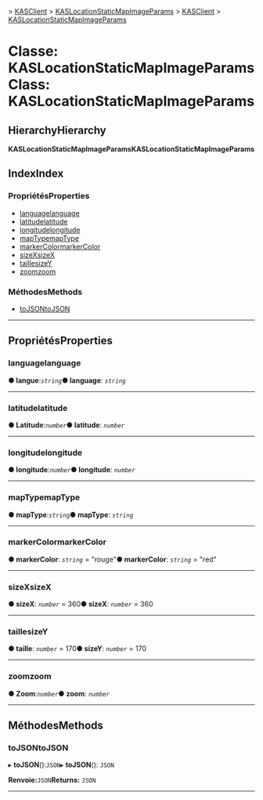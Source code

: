 <span data-ttu-id="9fcb8-101">[](../README.md) > [KASClient](../modules/kasclient.md) > [KASLocationStaticMapImageParams](../classes/kasclient.kaslocationstaticmapimageparams.md)</span><span class="sxs-lookup"><span data-stu-id="9fcb8-101">[](../README.md) > [KASClient](../modules/kasclient.md) > [KASLocationStaticMapImageParams](../classes/kasclient.kaslocationstaticmapimageparams.md)</span></span>

# <a name="class-kaslocationstaticmapimageparams"></a><span data-ttu-id="9fcb8-102">Classe: KASLocationStaticMapImageParams</span><span class="sxs-lookup"><span data-stu-id="9fcb8-102">Class: KASLocationStaticMapImageParams</span></span>

## <a name="hierarchy"></a><span data-ttu-id="9fcb8-103">Hierarchy</span><span class="sxs-lookup"><span data-stu-id="9fcb8-103">Hierarchy</span></span>

<span data-ttu-id="9fcb8-104">**KASLocationStaticMapImageParams**</span><span class="sxs-lookup"><span data-stu-id="9fcb8-104">**KASLocationStaticMapImageParams**</span></span>

## <a name="index"></a><span data-ttu-id="9fcb8-105">Index</span><span class="sxs-lookup"><span data-stu-id="9fcb8-105">Index</span></span>

### <a name="properties"></a><span data-ttu-id="9fcb8-106">Propriétés</span><span class="sxs-lookup"><span data-stu-id="9fcb8-106">Properties</span></span>

* [<span data-ttu-id="9fcb8-107">language</span><span class="sxs-lookup"><span data-stu-id="9fcb8-107">language</span></span>](kasclient.kaslocationstaticmapimageparams.md#language)
* [<span data-ttu-id="9fcb8-108">latitude</span><span class="sxs-lookup"><span data-stu-id="9fcb8-108">latitude</span></span>](kasclient.kaslocationstaticmapimageparams.md#latitude)
* [<span data-ttu-id="9fcb8-109">longitude</span><span class="sxs-lookup"><span data-stu-id="9fcb8-109">longitude</span></span>](kasclient.kaslocationstaticmapimageparams.md#longitude)
* [<span data-ttu-id="9fcb8-110">mapType</span><span class="sxs-lookup"><span data-stu-id="9fcb8-110">mapType</span></span>](kasclient.kaslocationstaticmapimageparams.md#maptype)
* [<span data-ttu-id="9fcb8-111">markerColor</span><span class="sxs-lookup"><span data-stu-id="9fcb8-111">markerColor</span></span>](kasclient.kaslocationstaticmapimageparams.md#markercolor)
* [<span data-ttu-id="9fcb8-112">sizeX</span><span class="sxs-lookup"><span data-stu-id="9fcb8-112">sizeX</span></span>](kasclient.kaslocationstaticmapimageparams.md#sizex)
* [<span data-ttu-id="9fcb8-113">taille</span><span class="sxs-lookup"><span data-stu-id="9fcb8-113">sizeY</span></span>](kasclient.kaslocationstaticmapimageparams.md#sizey)
* [<span data-ttu-id="9fcb8-114">zoom</span><span class="sxs-lookup"><span data-stu-id="9fcb8-114">zoom</span></span>](kasclient.kaslocationstaticmapimageparams.md#zoom)
### <a name="methods"></a><span data-ttu-id="9fcb8-115">Méthodes</span><span class="sxs-lookup"><span data-stu-id="9fcb8-115">Methods</span></span>

* [<span data-ttu-id="9fcb8-116">toJSON</span><span class="sxs-lookup"><span data-stu-id="9fcb8-116">toJSON</span></span>](kasclient.kaslocationstaticmapimageparams.md#tojson)

---

## <a name="properties"></a><span data-ttu-id="9fcb8-117">Propriétés</span><span class="sxs-lookup"><span data-stu-id="9fcb8-117">Properties</span></span>

<a id="language"></a>

###  <a name="language"></a><span data-ttu-id="9fcb8-118">language</span><span class="sxs-lookup"><span data-stu-id="9fcb8-118">language</span></span>

<span data-ttu-id="9fcb8-119">**● langue**:*`string`*</span><span class="sxs-lookup"><span data-stu-id="9fcb8-119">**● language**: *`string`*</span></span>

___

<a id="latitude"></a>

###  <a name="latitude"></a><span data-ttu-id="9fcb8-120">latitude</span><span class="sxs-lookup"><span data-stu-id="9fcb8-120">latitude</span></span>

<span data-ttu-id="9fcb8-121">**● Latitude**:*`number`*</span><span class="sxs-lookup"><span data-stu-id="9fcb8-121">**● latitude**: *`number`*</span></span>

___

<a id="longitude"></a>

###  <a name="longitude"></a><span data-ttu-id="9fcb8-122">longitude</span><span class="sxs-lookup"><span data-stu-id="9fcb8-122">longitude</span></span>

<span data-ttu-id="9fcb8-123">**● longitude**:*`number`*</span><span class="sxs-lookup"><span data-stu-id="9fcb8-123">**● longitude**: *`number`*</span></span>

___

<a id="maptype"></a>

###  <a name="maptype"></a><span data-ttu-id="9fcb8-124">mapType</span><span class="sxs-lookup"><span data-stu-id="9fcb8-124">mapType</span></span>

<span data-ttu-id="9fcb8-125">**● mapType**:*`string`*</span><span class="sxs-lookup"><span data-stu-id="9fcb8-125">**● mapType**: *`string`*</span></span>

___

<a id="markercolor"></a>

###  <a name="markercolor"></a><span data-ttu-id="9fcb8-126">markerColor</span><span class="sxs-lookup"><span data-stu-id="9fcb8-126">markerColor</span></span>

<span data-ttu-id="9fcb8-127">**● markerColor**: *`string`* = "rouge"</span><span class="sxs-lookup"><span data-stu-id="9fcb8-127">**● markerColor**: *`string`* = "red"</span></span>

___

<a id="sizex"></a>

###  <a name="sizex"></a><span data-ttu-id="9fcb8-128">sizeX</span><span class="sxs-lookup"><span data-stu-id="9fcb8-128">sizeX</span></span>

<span data-ttu-id="9fcb8-129">**● sizeX**: *`number`* = 360</span><span class="sxs-lookup"><span data-stu-id="9fcb8-129">**● sizeX**: *`number`* = 360</span></span>

___

<a id="sizey"></a>

###  <a name="sizey"></a><span data-ttu-id="9fcb8-130">taille</span><span class="sxs-lookup"><span data-stu-id="9fcb8-130">sizeY</span></span>

<span data-ttu-id="9fcb8-131">**● taille**: *`number`* = 170</span><span class="sxs-lookup"><span data-stu-id="9fcb8-131">**● sizeY**: *`number`* = 170</span></span>

___

<a id="zoom"></a>

###  <a name="zoom"></a><span data-ttu-id="9fcb8-132">zoom</span><span class="sxs-lookup"><span data-stu-id="9fcb8-132">zoom</span></span>

<span data-ttu-id="9fcb8-133">**● Zoom**:*`number`*</span><span class="sxs-lookup"><span data-stu-id="9fcb8-133">**● zoom**: *`number`*</span></span>

___

## <a name="methods"></a><span data-ttu-id="9fcb8-134">Méthodes</span><span class="sxs-lookup"><span data-stu-id="9fcb8-134">Methods</span></span>

<a id="tojson"></a>

###  <a name="tojson"></a><span data-ttu-id="9fcb8-135">toJSON</span><span class="sxs-lookup"><span data-stu-id="9fcb8-135">toJSON</span></span>

<span data-ttu-id="9fcb8-136">▸ **toJSON**():`JSON`</span><span class="sxs-lookup"><span data-stu-id="9fcb8-136">▸ **toJSON**(): `JSON`</span></span>

<span data-ttu-id="9fcb8-137">**Renvoie:**`JSON`</span><span class="sxs-lookup"><span data-stu-id="9fcb8-137">**Returns:** `JSON`</span></span>

___

